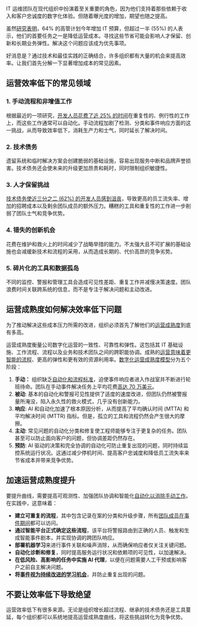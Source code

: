 IT 运维团队在现代组织中扮演着至关重要的角色，因为他们支持着那些依赖于收入和客户忠诚度的数字化体验。但随着曝光度的增加，期望也随之提高。

虽然[研究表明](https://www.pagerduty.com/state-of-digital-ops/)，64% 的高管计划今年增加 IT 预算，但超过一半 (55%) 的人表示，他们的首要任务之一是降低运营成本。寻找这些节省可能会影响人才保留、创新和长期业务弹性。解决这个问题应该成为优先事项。

好消息是？通过技术和最佳实践的正确结合，许多组织都有大量的机会来提高效率。让我们首先分解一下显著增加成本的常见因素。

## **运营效率低下的常见领域**

### **1. 手动流程和非增值工作**

根据最近的一项研究，[开发人员花费了近 25% 的时间](https://www.colabsoftware.com/research/23-of-engineering-time-spent-on-non-value-added-work)在重复性的、例行性的工作上，而这些工作通常可以自动化。手动流程加剧了检测、分类和事件响应方面的这一挑战，从而导致效率低下，消耗生产力和士气，同时延长了解决时间。

### **2. 技术债务**

遗留系统和临时解决方案会创建脆弱的基础设施，容易出现服务中断和品牌声誉损害。技术债务还会使未来的升级更加昂贵和耗时，同时限制组织敏捷性。

### **3. 人才保留挑战**

[技术债务使近三分之二 (62%) 的开发人员感到沮丧](https://stackoverflow.blog/2025/01/01/developers-want-more-more-more-the-2024-results-from-stack-overflow-s-annual-developer-survey/)，导致更高的员工流失率、增加的招聘成本以及剩余团队成员的额外压力。糟糕的工具和重复性的工作进一步削弱了团队士气和竞争优势。

### **4. 错失的创新机会**

花费在维护和救火上的时间减少了战略举措的能力。不太强大且不可扩展的基础设施也会减缓新技术和流程的采用，从而造成长期的、代价高昂的竞争劣势。

### **5. 碎片化的工具和数据孤岛**

不同的监控、警报和管理工具会造成可见性差距、重复工作并减慢决策速度。团队浪费时间关联跨系统的信息，而不是专注于解决问题和主动改进。

## **运营成熟度如何解决效率低下问题**

为了推动解决这些成本压力所需的改进，组织必须首先了解他们的[运营成熟度](https://thenewstack.io/how-to-improve-operational-maturity-in-an-economic-downturn/)到底有多高。

运营成熟度衡量公司数字化运营的一致性、可靠性和弹性。这包括其 IT 基础设施、工作流程、流程以及业务和技术团队之间的跨职能协调。成熟的[运营意味着更智能的流程](https://thenewstack.io/smarter-ai-for-critical-operations-why-data-matters/)、更高的弹性和更有效的资源利用率。[数字化运营成熟度模型](https://www.pagerduty.com/resources/digital-transformation/ebook/digital-ops-maturity/)分为五个阶段：

1. ****手动：**** 组织缺乏[自动化和流程标准](https://thenewstack.io/five-ways-process-automation-can-streamline-itops/)，迫使事件响应者进入作战室并不断进行轮班待命。团队在手动事件解决任务上平均花费[高达 70 万美元](https://www.pagerduty.com/wp-content/uploads/2024/06/Whitepaper_Automation-survey.pdf)。
2. **被动**: 基本的自动化和警报可见性提供了适度的速度改进，但团队仍然被警报量所淹没，陷入永久性的救火模式，几乎没有创新能力。
3. **响应**: AI 和自动化加速了根本原因分析，从而提高了平均确认时间 (MTTA) 和平均解决时间 (MTTR) 指标。但是，孤立的工具和流程仍然会产生很大的摩擦。
4. **主动**: 常见问题的自动化分类和修复使工程师能够专注于更复杂的任务。团队甚至可以防止面向客户的问题，但协调差距仍然存在。
5. **预防**: AI 驱动的决策和完全协调的自动化可防止重复出现的问题，同时持续监控系统运行状况。这通过减少停机时间、提高客户忠诚度和降低员工流失率来节省成本并带来竞争优势。

## **加速运营成熟度提升**

要提升曲线，需要提高可观测性、加强团队协调和智能化[自动化以消除手动工作](https://thenewstack.io/move-away-from-manual-with-automated-incident-response/)。在实践中，这意味着：

* **建立可重复的流程**，其中包含记录在案的分类和升级步骤，所有[团队成员在事件期间](https://thenewstack.io/what-can-incident-teams-learn-from-crisis-management/)都可以访问。
* **通过智能平台正式确定这些流程**，该平台将警报路由到正确的人员、触发和生成智能事件剧本，并实现协调的跨团队响应。
* **部署机器学习**来进行事件关联和噪声消除，从而确保响应者仅关注关键问题。
* **自动化诊断和修复**，同时提高服务运行状况和依赖项的可见性，以加速解决。
* **在低风险、高影响的任务中实施 AI 代理**，以便在问题需要人工干预或影响客户之前自主解决问题。
* **将[事件视为持续改进的学习机会](https://thenewstack.io/3-strategies-to-turn-incidents-into-learning-opportunities/)**，并防止重复出现的问题。

## **不要让效率低下导致绝望**

运营效率低下有很多来源。无论是组织增长超过流程、继承的技术债务还是工具蔓延，每个组织都可以系统地提高运营成熟度曲线，将这些挑战转化为竞争优势。